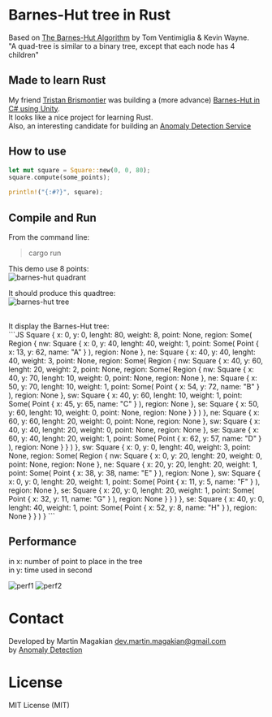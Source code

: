 Barnes-Hut tree in Rust
============
Based on [The Barnes-Hut Algorithm](http://arborjs.org/docs/barnes-hut) by Tom Ventimiglia & Kevin Wayne.<br />
"A quad-tree is similar to a binary tree, except that each node has 4 children"


Made to learn Rust
---------
My friend [Tristan Brismontier](https://github.com/TristanBrismontier) was building a (more advance) [Barnes-Hut in C# using Unity](https://github.com/TristanBrismontier/Barnes-Hut-Algorithm).<br />
It looks like a nice project for learning Rust.<br />
Also, an interesting candidate for building an [Anomaly Detection Service](https://anomaly.io)


How to use
---------
```Rust
let mut square = Square::new(0, 0, 80);
square.compute(some_points);

println!("{:#?}", square);
```

Compile and Run 
---------
From the command line:
> cargo run

This demo use 8 points:<br />
![barnes-hut quadrant](https://raw.github.com/martin-magakian/Barnes-Hut/master/README_src/quadrant.png)

It should produce this quadtree:<br />
![barnes-hut tree](https://raw.github.com/martin-magakian/Barnes-Hut/master/README_src/tree.png)

<br />
It display the Barnes-Hut tree:<br />
```JS
Square {
    x: 0,
    y: 0,
    lenght: 80,
    weight: 8,
    point: None,
    region: Some(
        Region {
            nw: Square {
                x: 0,
                y: 40,
                lenght: 40,
                weight: 1,
                point: Some(
                    Point {
                        x: 13,
                        y: 62,
                        name: "A"
                    }
                ),
                region: None
            },
            ne: Square {
                x: 40,
                y: 40,
                lenght: 40,
                weight: 3,
                point: None,
                region: Some(
                    Region {
                        nw: Square {
                            x: 40,
                            y: 60,
                            lenght: 20,
                            weight: 2,
                            point: None,
                            region: Some(
                                Region {
                                    nw: Square {
                                        x: 40,
                                        y: 70,
                                        lenght: 10,
                                        weight: 0,
                                        point: None,
                                        region: None
                                    },
                                    ne: Square {
                                        x: 50,
                                        y: 70,
                                        lenght: 10,
                                        weight: 1,
                                        point: Some(
                                            Point {
                                                x: 54,
                                                y: 72,
                                                name: "B"
                                            }
                                        ),
                                        region: None
                                    },
                                    sw: Square {
                                        x: 40,
                                        y: 60,
                                        lenght: 10,
                                        weight: 1,
                                        point: Some(
                                            Point {
                                                x: 45,
                                                y: 65,
                                                name: "C"
                                            }
                                        ),
                                        region: None
                                    },
                                    se: Square {
                                        x: 50,
                                        y: 60,
                                        lenght: 10,
                                        weight: 0,
                                        point: None,
                                        region: None
                                    }
                                }
                            )
                        },
                        ne: Square {
                            x: 60,
                            y: 60,
                            lenght: 20,
                            weight: 0,
                            point: None,
                            region: None
                        },
                        sw: Square {
                            x: 40,
                            y: 40,
                            lenght: 20,
                            weight: 0,
                            point: None,
                            region: None
                        },
                        se: Square {
                            x: 60,
                            y: 40,
                            lenght: 20,
                            weight: 1,
                            point: Some(
                                Point {
                                    x: 62,
                                    y: 57,
                                    name: "D"
                                }
                            ),
                            region: None
                        }
                    }
                )
            },
            sw: Square {
                x: 0,
                y: 0,
                lenght: 40,
                weight: 3,
                point: None,
                region: Some(
                    Region {
                        nw: Square {
                            x: 0,
                            y: 20,
                            lenght: 20,
                            weight: 0,
                            point: None,
                            region: None
                        },
                        ne: Square {
                            x: 20,
                            y: 20,
                            lenght: 20,
                            weight: 1,
                            point: Some(
                                Point {
                                    x: 38,
                                    y: 38,
                                    name: "E"
                                }
                            ),
                            region: None
                        },
                        sw: Square {
                            x: 0,
                            y: 0,
                            lenght: 20,
                            weight: 1,
                            point: Some(
                                Point {
                                    x: 11,
                                    y: 5,
                                    name: "F"
                                }
                            ),
                            region: None
                        },
                        se: Square {
                            x: 20,
                            y: 0,
                            lenght: 20,
                            weight: 1,
                            point: Some(
                                Point {
                                    x: 32,
                                    y: 11,
                                    name: "G"
                                }
                            ),
                            region: None
                        }
                    }
                )
            },
            se: Square {
                x: 40,
                y: 0,
                lenght: 40,
                weight: 1,
                point: Some(
                    Point {
                        x: 52,
                        y: 8,
                        name: "H"
                    }
                ),
                region: None
            }
        }
    )
}
```

Performance
-------

in x: number of point to place in the tree<br />
in y: time used in second


![perf1](https://raw.github.com/martin-magakian/Barnes-Hut/master/README_src/perf1.png)
![perf2](https://raw.github.com/martin-magakian/Barnes-Hut/master/README_src/perf2.png)



Contact
=========
Developed by Martin Magakian dev.martin.magakian@gmail.com<br />
by [Anomaly Detection](https://anomaly.io)


License
=========
MIT License (MIT)
